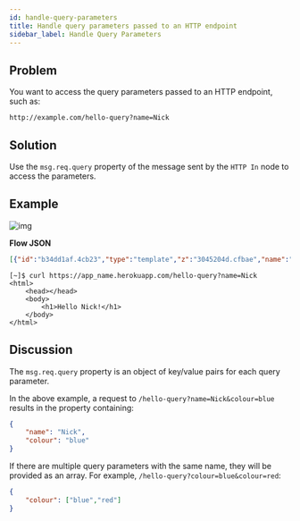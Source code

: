 ```yaml
---
id: handle-query-parameters
title: Handle query parameters passed to an HTTP endpoint
sidebar_label: Handle Query Parameters
---
```


## Problem

You want to access the query parameters passed to an HTTP endpoint, such as:

    http://example.com/hello-query?name=Nick

## Solution

Use the `msg.req.query` property of the message sent by the <code class="node">HTTP In</code>
node to access the parameters.

## Example

![img](/assets/docs/http-endpoints/handle-query-parameters.png)

<b>Flow JSON</b>

~~~json
[{"id":"b34dd1af.4cb23","type":"template","z":"3045204d.cfbae","name":"page","field":"payload","fieldType":"msg","format":"handlebars","syntax":"mustache","template":"<html>\n    <head></head>\n    <body>\n        <h1>Hello {{req.query.name}}!</h1>\n    </body>\n</html>","x":290,"y":180,"wires":[["b828f6a6.47d708"]]},{"id":"1052941d.efad6c","type":"http in","z":"3045204d.cfbae","name":"","url":"/hello-query","method":"get","swaggerDoc":"","x":120,"y":180,"wires":[["b34dd1af.4cb23"]]},{"id":"b828f6a6.47d708","type":"http response","z":"3045204d.cfbae","name":"","x":430,"y":180,"wires":[]}]
~~~

~~~text
[~]$ curl https://app_name.herokuapp.com/hello-query?name=Nick
<html>
    <head></head>
    <body>
        <h1>Hello Nick!</h1>
    </body>
</html>
~~~


## Discussion

The `msg.req.query` property is an object of key/value pairs for each query parameter.

In the above example, a request to `/hello-query?name=Nick&colour=blue` results in the property
containing:

~~~json
{
    "name": "Nick",
    "colour": "blue"
}
~~~

If there are multiple query parameters with the same name, they will be provided
as an array. For example, `/hello-query?colour=blue&colour=red`:

~~~json
{
    "colour": ["blue","red"]
}
~~~
